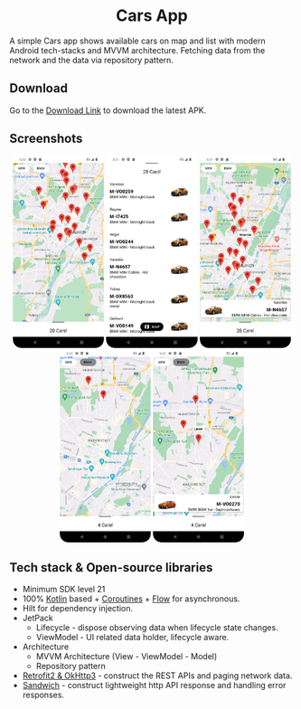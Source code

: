 <h1 align="center">Cars App</h1>
 
A simple Cars app shows available cars on map and list with modern Android tech-stacks and MVVM architecture. Fetching data from the network and the data via repository pattern.


## Download
Go to the [Download Link](https://drive.google.com/file/d/1F9n12t3PJDWuy4H_hSF2KQmxCUsP3xBr/view?usp=sharing) to download the latest APK.

## Screenshots
<p align="center">
<img src="/preview/preview.png" width="32%"/>
<img src="/preview/preview1.png" width="32%"/>
<img src="/preview/preview2.png" width="32%"/>
<img src="/preview/preview3.png" width="32%"/>
<img src="/preview/preview4.png" width="32%"/>
</p>

## Tech stack & Open-source libraries
- Minimum SDK level 21
- 100% [Kotlin](https://kotlinlang.org/) based + [Coroutines](https://github.com/Kotlin/kotlinx.coroutines) + [Flow](https://kotlin.github.io/kotlinx.coroutines/kotlinx-coroutines-core/kotlinx.coroutines.flow/) for asynchronous.
- Hilt for dependency injection.
- JetPack
  - Lifecycle - dispose observing data when lifecycle state changes.
  - ViewModel - UI related data holder, lifecycle aware.
- Architecture
  - MVVM Architecture (View - ViewModel - Model)
  - Repository pattern
- [Retrofit2 & OkHttp3](https://github.com/square/retrofit) - construct the REST APIs and paging network data.
- [Sandwich](https://github.com/skydoves/Sandwich) - construct lightweight http API response and handling error responses.
